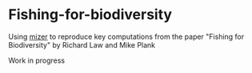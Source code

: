
# Fishing-for-biodiversity

<!-- badges: start -->
<!-- badges: end -->

Using [mizer](https::sizespectrum/mizer) to reproduce key computations from the 
paper "Fishing for Biodiversity" by Richard Law and Mike Plank

Work in progress

<!---
The R notebook is also
[viewable on RPubs](https://rpubs.com/gustav/plankton-anchovy).

You can run the notebook on binder:
[![Binder](https://mybinder.org/badge_logo.svg)](https://mybinder.org/v2/gh/sizespectrum/plankton-anchovy/master?urlpath=rstudio)

This will open RStudio in your browser. Just click on "plankton-anchovy.nb.html"
in the Files pane and select "Open in Editor".
--->
